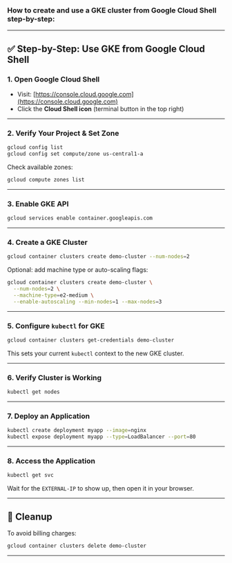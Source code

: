 
### How to **create and use a GKE cluster from Google Cloud Shell** step-by-step:

---

## ✅ Step-by-Step: Use GKE from Google Cloud Shell

### 1. **Open Google Cloud Shell**
- Visit: [https://console.cloud.google.com](https://console.cloud.google.com)
- Click the **Cloud Shell icon** (terminal button in the top right)

---

### 2. **Verify Your Project & Set Zone**
```bash
gcloud config list
gcloud config set compute/zone us-central1-a
```

Check available zones:
```bash
gcloud compute zones list
```

---

### 3. **Enable GKE API**
```bash
gcloud services enable container.googleapis.com
```

---

### 4. **Create a GKE Cluster**
```bash
gcloud container clusters create demo-cluster --num-nodes=2
```

Optional: add machine type or auto-scaling flags:
```bash
gcloud container clusters create demo-cluster \
  --num-nodes=2 \
  --machine-type=e2-medium \
  --enable-autoscaling --min-nodes=1 --max-nodes=3
```

---

### 5. **Configure `kubectl` for GKE**
```bash
gcloud container clusters get-credentials demo-cluster
```

This sets your current `kubectl` context to the new GKE cluster.

---

### 6. **Verify Cluster is Working**
```bash
kubectl get nodes
```

---

### 7. **Deploy an Application**
```bash
kubectl create deployment myapp --image=nginx
kubectl expose deployment myapp --type=LoadBalancer --port=80
```

---

### 8. **Access the Application**
```bash
kubectl get svc
```

Wait for the `EXTERNAL-IP` to show up, then open it in your browser.

---

## 🧹 Cleanup
To avoid billing charges:
```bash
gcloud container clusters delete demo-cluster
```

---
